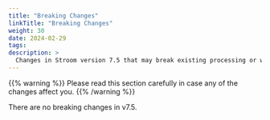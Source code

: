 ```yaml
---
title: "Breaking Changes"
linkTitle: "Breaking Changes"
weight: 30
date: 2024-02-29
tags: 
description: >
  Changes in Stroom version 7.5 that may break existing processing or ways of working.
---
```


{{% warning %}}
Please read this section carefully in case any of the changes affect you.
{{% /warning %}}

There are no breaking changes in v7.5.



